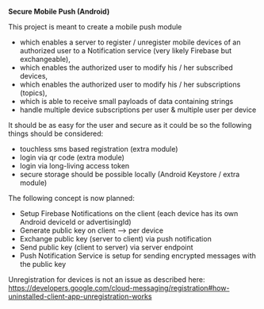 **Secure Mobile Push (Android)**

This project is meant to create a mobile push module
* which enables a server to register / unregister mobile devices of an authorized user to a Notification service (very likely Firebase but exchangeable),
* which enables the authorized user to modify his / her subscribed devices,
* which enables the authorized user to modify his / her subscriptions (topics),
* which is able to receive small payloads of data containing strings
* handle multiple device subscriptions per user & multiple user per device

It should be as easy for the user and secure as it could be so the following things should be considered:

* touchless sms based registration (extra module)
* login via qr code (extra module)
* login via long-living access token
* secure storage should be possible locally (Android Keystore / extra module)


The following concept is now planned:

* Setup Firebase Notifications on the client (each device has its own Android deviceId or advertisingId)
* Generate public key on client --> per device
* Exchange public key (server to client) via push notification
* Send public key (client to server) via server endpoint
* Push Notification Service is setup for sending encrypted messages with the public key

Unregistration for devices is not an issue as described here:
https://developers.google.com/cloud-messaging/registration#how-uninstalled-client-app-unregistration-works